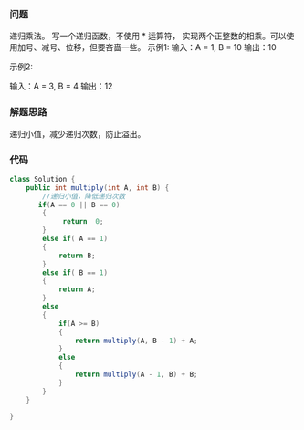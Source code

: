 ### 问题

递归乘法。 写一个递归函数，不使用 * 运算符， 实现两个正整数的相乘。可以使用加号、减号、位移，但要吝啬一些。
示例1:
输入：A = 1, B = 10
输出：10

示例2:

输入：A = 3, B = 4
输出：12

### 解题思路

递归小值，减少递归次数，防止溢出。

### 代码

```java
class Solution {
    public int multiply(int A, int B) {
        //递归小值，降低递归次数
       if(A == 0 || B == 0)
    	{
       		 return  0;
    	}
    	else if( A == 1)
    	{
        	return B;
   	 	}
    	else if( B == 1)
    	{
        	return A;
    	}
    	else
    	{
        	if(A >= B)
        	{
            	return multiply(A, B - 1) + A;
        	}
        	else
        	{
           	 	return multiply(A - 1, B) + B;            
        	}
    	}
    }

}
```



